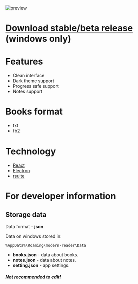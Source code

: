 ![preview](https://i.ibb.co/WzqY3XJ/preview.png)


# [Download stable/beta release](https://github.com/mrreads/modern-reader/releases) (windows only)

# Features

- Clean interface
- Dark theme support
- Progress safe support
- Notes support

# Books format

- txt
- fb2


# Technology

- [React](https://reactjs.org/)
- [Electron](https://www.electronjs.org/)
- [rsuite](https://github.com/rsuite/rsuite)

# For developer information

## Storage data

Data format - **json**.

Data on windows stored in:

```%AppData%\Roaming\modern-reader\Data```

- **books.json** - data about books.
- **notes.json** - data about notes.
- **setting.json** - app settings.

##### Not recommended to edit!